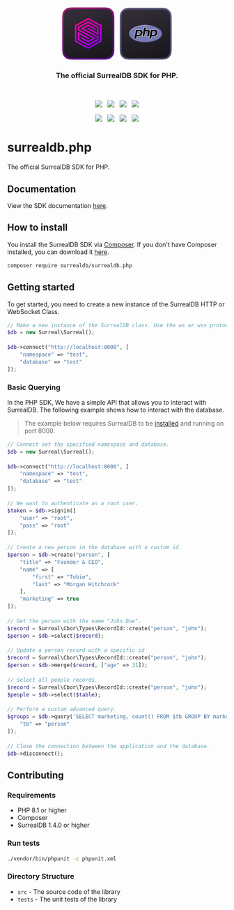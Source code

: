 <br>

<p align="center">
    <img width=120 src="https://raw.githubusercontent.com/surrealdb/icons/main/surreal.svg" />
    &nbsp;
    <img width=120 src="https://raw.githubusercontent.com/surrealdb/icons/main/php.svg" />
</p>

<h3 align="center">The official SurrealDB SDK for PHP.</h3>

<br>

<p align="center">
    <a href="https://github.com/surrealdb/surrealdb.php"><img src="https://img.shields.io/badge/status-beta-ff00bb.svg?style=flat-square"></a>
    &nbsp;
    <a href="https://surrealdb.com/docs/integration/libraries/php"><img src="https://img.shields.io/badge/docs-view-44cc11.svg?style=flat-square"></a>
    &nbsp;
    <a href="https://packagist.org/packages/surrealdb/surrealdb.php"><img src="https://img.shields.io/packagist/v/surrealdb/surrealdb.php?style=flat-square"></a>
    &nbsp;
    <a href="https://packagist.org/packages/surrealdb/surrealdb.php"><img src="https://img.shields.io/packagist/dm/surrealdb/surrealdb.php?style=flat-square"></a>
</p>

<p align="center">
    <a href="https://surrealdb.com/discord"><img src="https://img.shields.io/discord/902568124350599239?label=discord&style=flat-square&color=5a66f6"></a>
    &nbsp;
    <a href="https://twitter.com/surrealdb"><img src="https://img.shields.io/badge/twitter-follow_us-1d9bf0.svg?style=flat-square"></a>
    &nbsp;
    <a href="https://www.linkedin.com/company/surrealdb/"><img src="https://img.shields.io/badge/linkedin-connect_with_us-0a66c2.svg?style=flat-square"></a>
    &nbsp;
    <a href="https://www.youtube.com/channel/UCjf2teVEuYVvvVC-gFZNq6w"><img src="https://img.shields.io/badge/youtube-subscribe-fc1c1c.svg?style=flat-square"></a>
</p>

# surrealdb.php

The official SurrealDB SDK for PHP.

## Documentation

View the SDK documentation [here](https://surrealdb.com/docs/integration/libraries/php).

## How to install

You install the SurrealDB SDK via [Composer](https://getcomposer.org/). If you don't have Composer installed, you can download it [here](https://getcomposer.org/download/).

```sh
composer require surrealdb/surrealdb.php
```

## Getting started

To get started, you need to create a new instance of the SurrealDB HTTP or WebSocket Class.

```php
// Make a new instance of the SurrealDB class. Use the ws or wss protocol for having WebSocket functionality.
$db = new Surreal\Surreal();

$db->connect("http://localhost:8000", [
    "namespace" => "test",
    "database" => "test"
]);
```

### Basic Querying

In the PHP SDK, We have a simple API that allows you to interact with SurrealDB. The following example shows how to interact with the database.

> The example below requires SurrealDB to be [installed](https://surrealdb.com/install) and running on port 8000.

```php
// Connect set the specified namespace and database.
$db = new Surreal\Surreal();

$db->connect("http://localhost:8000", [
    "namespace" => "test",
    "database" => "test"
]);

// We want to authenticate as a root user.
$token = $db->signin([
    "user" => "root",
    "pass" => "root"
]);

// Create a new person in the database with a custom id.
$person = $db->create("person", [
    "title" => "Founder & CEO",
    "name" => [
        "first" => "Tobie",
        "last" => "Morgan Hitchcock" 
    ],
    "marketing" => true
]); 

// Get the person with the name "John Doe".
$record = Surreal\Cbor\Types\RecordId::create("person", "john");
$person = $db->select($record);

// Update a person record with a specific id
$record = Surreal\Cbor\Types\RecordId::create("person", "john");
$person = $db->merge($record, ["age" => 31]);

// Select all people records.
$record = Surreal\Cbor\Types\RecordId::create("person", "john");
$people = $db->select($table);  

// Perform a custom advanced query.
$groups = $db->query('SELECT marketing, count() FROM $tb GROUP BY marketing', [
    "tb" => "person"
]);

// Close the connection between the application and the database.
$db->disconnect();
```

## Contributing

### Requirements
- PHP 8.1 or higher
- Composer
- SurrealDB 1.4.0 or higher

### Run tests
```bash
./vendor/bin/phpunit -c phpunit.xml
```

### Directory Structure

- `src` - The source code of the library
- `tests` - The unit tests of the library